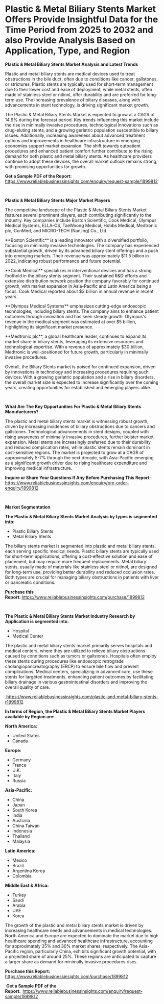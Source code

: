 <p><h1>Plastic & Metal Biliary Stents Market Offers Provide Insightful Data for the Time Period from 2025 to 2032 and also Provide Analysis Based on Application, Type, and Region</h1></p><p><strong>Plastic & Metal Biliary Stents Market Analysis and Latest Trends</strong></p>
<p><p>Plastic and metal biliary stents are medical devices used to treat obstructions in the bile duct, often due to conditions like cancer, gallstones, or strictures. Plastic stents are typically used for short-term management due to their lower cost and ease of deployment, while metal stents, often made of stainless steel or nitinol, offer durability and are preferred for long-term use. The increasing prevalence of biliary diseases, along with advancements in stent technology, is driving significant market growth.</p><p>The Plastic & Metal Biliary Stents Market is expected to grow at a CAGR of 14.9% during the forecast period. Key trends influencing this market include the rise in minimally invasive procedures, technological innovations such as drug-eluting stents, and a growing geriatric population susceptible to biliary issues. Additionally, increasing awareness about advanced treatment options and improvements in healthcare infrastructure in emerging economies support market expansion. The shift towards outpatient procedures and enhanced patient comfort further contribute to the rising demand for both plastic and metal biliary stents. As healthcare providers continue to adopt these devices, the overall market outlook remains strong, with promising opportunities for growth.</p></p>
<p><strong>Get a Sample PDF of the Report:&nbsp;</strong> <a href="https://www.reliablebusinessinsights.com/enquiry/request-sample/1899812?utm_campaign=3370&utm_medium=2&utm_source=Github&utm_content=ia&utm_term=16042025&utm_id=plastic-metal-biliary-stents">https://www.reliablebusinessinsights.com/enquiry/request-sample/1899812</a></p>
<p>&nbsp;</p>
<p><strong>Plastic & Metal Biliary Stents Major Market Players</strong></p>
<p><p>The competitive landscape of the Plastic & Metal Biliary Stents Market features several prominent players, each contributing significantly to the industry. Key companies include Boston Scientific, Cook Medical, Olympus Medical Systems, ELLA-CS, TaeWoong Medical, Hobbs Medical, Medtronic plc, ConMed, and MICRO-TECH (Nanjing) Co., Ltd.</p><p>**Boston Scientific** is a leading innovator with a diversified portfolio, focusing on minimally invasive technologies. The company has experienced substantial growth, driven by its advanced biliary stent offerings and a push into emerging markets. Their revenue was approximately $11.5 billion in 2022, indicating robust performance and future potential.</p><p>**Cook Medical** specializes in interventional devices and has a strong foothold in the biliary stents segment. Their sustained R&D efforts and extensive distribution network position the company favorably for continued growth, with market expansion in Asia-Pacific and Latin America being a focus. Cook Medical reported about $3 billion in annual revenue in recent years.</p><p>**Olympus Medical Systems** emphasizes cutting-edge endoscopic technologies, including biliary stents. The company aims to enhance patient outcomes through innovation and has seen steady growth. Olympus's revenue in the medical segment was estimated at over $5 billion, highlighting its significant market presence.</p><p>**Medtronic plc**, a global healthcare leader, continues to expand its market share in biliary stents, leveraging its extensive resources and technological expertise. With a revenue of approximately $30 billion, Medtronic is well-positioned for future growth, particularly in minimally invasive procedures.</p><p>Overall, the Biliary Stents market is poised for continued expansion, driven by innovations in technology and increasing procedures requiring such devices. With a growing geriatric population and a rise in biliary disorders, the overall market size is expected to increase significantly over the coming years, creating opportunities for established and emerging players alike.</p></p>
<p>&nbsp;</p>
<p><strong>What Are The Key Opportunities For Plastic & Metal Biliary Stents Manufacturers?</strong></p>
<p><p>The plastic and metal biliary stents market is witnessing robust growth, driven by increasing incidences of biliary obstructions due to cancers and gallstones. Technological advancements in stent designs, coupled with rising awareness of minimally invasive procedures, further bolster market expansion. Metal stents are increasingly preferred due to their durability and reduced complication rates, while plastic stents remain dominant in cost-sensitive regions. The market is projected to grow at a CAGR of approximately 5-7% through the next decade, with Asia-Pacific emerging as a significant growth driver due to rising healthcare expenditure and improving medical infrastructure.</p></p>
<p><strong>Inquire or Share Your Questions If Any Before Purchasing This Report:</strong> <a href="https://www.reliablebusinessinsights.com/enquiry/pre-order-enquiry/1899812?utm_campaign=3370&utm_medium=2&utm_source=Github&utm_content=ia&utm_term=16042025&utm_id=plastic-metal-biliary-stents">https://www.reliablebusinessinsights.com/enquiry/pre-order-enquiry/1899812</a></p>
<p>&nbsp;</p>
<p><strong>Market Segmentation</strong></p>
<p><strong>The Plastic & Metal Biliary Stents Market Analysis by types is segmented into:</strong></p>
<p><ul><li>Plastic Biliary Stents</li><li>Metal Biliary Stents</li></ul></p>
<p><p>The biliary stents market is segmented into plastic and metal biliary stents, each serving specific medical needs. Plastic biliary stents are typically used for short-term applications, offering a cost-effective solution and ease of placement, but may require more frequent replacements. Metal biliary stents, usually made of materials like stainless steel or nitinol, are designed for long-term use, providing better durability and reduced occlusion rates. Both types are crucial for managing biliary obstructions in patients with liver or pancreatic conditions.</p></p>
<p><strong>Purchase this Report:&nbsp;</strong><a href="https://www.reliablebusinessinsights.com/purchase/1899812?utm_campaign=3370&utm_medium=2&utm_source=Github&utm_content=ia&utm_term=16042025&utm_id=plastic-metal-biliary-stents">https://www.reliablebusinessinsights.com/purchase/1899812</a></p>
<p>&nbsp;</p>
<p><strong>The Plastic & Metal Biliary Stents Market Industry Research by Application is segmented into:</strong></p>
<p><ul><li>Hospital</li><li>Medical Center</li></ul></p>
<p><p>The plastic and metal biliary stents market primarily serves hospitals and medical centers, where they are utilized to relieve biliary obstructions caused by conditions such as tumors or gallstones. Hospitals often employ these stents during procedures like endoscopic retrograde cholangiopancreatography (ERCP) to ensure bile flow and prevent complications. Medical centers, specializing in advanced care, use these stents for targeted treatments, enhancing patient outcomes by facilitating biliary drainage in various gastrointestinal disorders and improving the overall quality of care.</p></p>
<p><a href="https://www.reliablebusinessinsights.com/plastic-and-metal-biliary-stents-r1899812?utm_campaign=3370&utm_medium=2&utm_source=Github&utm_content=ia&utm_term=16042025&utm_id=plastic-metal-biliary-stents">&nbsp;https://www.reliablebusinessinsights.com/plastic-and-metal-biliary-stents-r1899812</a></p>
<p><strong>In terms of Region, the Plastic & Metal Biliary Stents Market Players available by Region are:</strong></p>
<p>
    <p> <strong> North America: </strong>
        <ul>
            <li>United States</li>
            <li>Canada</li>
        </ul>
        </p> 
    <p> <strong> Europe: </strong>
        <ul>
            <li>Germany</li>
            <li>France</li>
            <li>U.K.</li>
            <li>Italy</li>
            <li>Russia</li>
        </ul>
        </p> 
    <p> <strong> Asia-Pacific: </strong>
        <ul>
            <li>China</li>
            <li>Japan</li>
            <li>South Korea</li>
            <li>India</li>
            <li>Australia</li>
            <li>China Taiwan</li>
            <li>Indonesia</li>
            <li>Thailand</li>
            <li>Malaysia</li>
        </ul>
        </p> 
    <p> <strong> Latin America: </strong>
        <ul>
            <li>Mexico</li>
            <li>Brazil</li>
            <li>Argentina Korea</li>
            <li>Colombia</li>
        </ul>
        </p> 
    <p> <strong> Middle East & Africa: </strong>
        <ul>
            <li>Turkey</li>
            <li>Saudi</li>
            <li>Arabia</li>
            <li>UAE</li>
            <li>Korea</li>
        </ul>
    </p>
    </p>
<p><p>The growth of the plastic and metal biliary stents market is driven by increasing healthcare needs and advancements in medical technologies. North America and Europe are expected to dominate the market due to high healthcare spending and advanced healthcare infrastructure, accounting for approximately 35% and 30% market shares, respectively. The Asia-Pacific region, particularly China, exhibits significant growth potential, with a projected share of around 25%. These regions are anticipated to capture a larger share as demand for minimally invasive procedures rises.</p></p>
<p><strong>Purchase this Report: </strong><a href="https://www.reliablebusinessinsights.com/purchase/1899812?utm_campaign=3370&utm_medium=2&utm_source=Github&utm_content=ia&utm_term=16042025&utm_id=plastic-metal-biliary-stents">https://www.reliablebusinessinsights.com/purchase/1899812</a></p>
<p>&nbsp;<strong>Get a Sample PDF of the Report:&nbsp;&nbsp;</strong><a href="https://www.reliablebusinessinsights.com/enquiry/request-sample/1899812?utm_campaign=3370&utm_medium=2&utm_source=Github&utm_content=ia&utm_term=16042025&utm_id=plastic-metal-biliary-stents">https://www.reliablebusinessinsights.com/enquiry/request-sample/1899812</a></p>
<p><strong></strong></p>
<p><p></p><p></p><p></p></p>